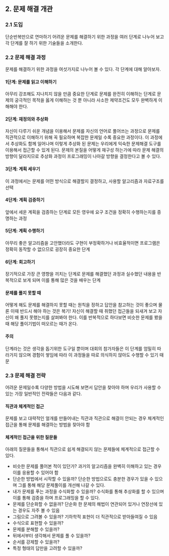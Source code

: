 ## 2. 문제 해결 개관

### 2.1 도입
단순반복만으로 연마하기 어려운 문제를 해결하기 위한 과정을 여러 단계로 나누어 보고 각 단계를 잘 하기 위한 기술들을 소개한다.
### 2.2 문제 해결 과정
 문제를 해결하기 위한 과정을 여섯가지로 나누어 볼 수 있다. 각 단계에 대해 알아보자.
#### 1단계: 문제를 읽고 이해하기
  아무리 강조해도 지나치지 않을 만큼 중요한 단계로 문제를 완전히 이해하는 단계로 문제의 궁극적인 목적을 옳게 이해하는 것 뿐 아니라 사소한 제약조건도 모두 완벽하게 이해해야 한다.
#### 2단계: 재정의와 추상화
  자신이 다루기 쉬운 개념을 이용해서 문제를 자신의 언어로 풀어쓰는 과정으로 문제를 직관적으로 이해하기 위해 꼭 필요하며 복잡한 문제일 수록 중요한 과정이다. 이 과정에서 추상화도 함께 일어나며 이렇게 추상화 된 문제는 우리에게 익숙한 문제해결 도구를 이용해서 접근할 수 있게 된다. 문제의 본질을 어떻게 재구성 하는가에 따라 문제 해결의 방향이 달라지므로 추상화 과정이 프로그래밍이 나아갈 방향을 결정한다고 볼 수 있다.
#### 3단계: 계획 세우기
  이 과정에서는 문제를 어떤 방식으로 해결할지 결정하고, 사용할 알고리즘과 자료구조를 선택
#### 4단계: 계획 검증하기
  앞에서 세운 계획을 검증하는 단계로 모든 영우에 요구 조건을 정확히 수행하는지를 증명하는 과정
#### 5단계: 계획 수행하기
  아무리 좋은 알고리즘을 고안했더라도 구현이 부정확하거나 비효율적이면 프로그램은 정확히 동작할 수 없으므로 굉장히 중요한 단계
#### 6단계: 회고하기
  장기적으로 가장 큰 영향을 끼치는 단계로 문제를 해결했던 과정과 실수했던 내용을 반복적으로 보게 되며 이를 통해 많은 것을 배우는 단계
#### 문제를 풀지 못할 때
  어떻게 해도 문제를 해결하지 못할 때는 원칙을 정하고 답안을 참고하는 것이 좋으며 물론 이때 반드시 해야 하는 것은 복기! 자신이 해결할 때 취했던 접근들을 되새겨 보고 자신이 왜 풀지 못했는지를 살펴봐야 한다. 이를 반복적으로 하다보면 비슷한 문제를 봤을 때 해당 풀이기법이 떠오르는 때가 온다.
#### 주의
  단계라는 것은 생각을 돕기위한 도구일 뿐이며 대회의 참가자들은 이 단계를 엄밀히 따라가지 않으며 경험이 쌓임에 따라 이 과정들을 따로 의식하지 않아도 수행할 수 있기 때문

### 2.3 문제 해결 전략
  어려운 문제일수록 다양한 방법을 시도해 보면서 답안을 찾아야 하며 우리가 사용할 수 있는 가장 일반적인 전략들은 다음과 같다.
#### 직관과 체계적인 접근
  문제를 보고 대략적인 얼개를 만들어내는 직관과 직관으로 해결이 안되는 경우 체계적인 접근을 통해 문제를 해결하는 방법을 찾아야 함
#### 체계적인 접근을 위한 질문들
  아래의 질문들을 통해서 직관으로 쉽게 해결되지 않는 문제들에 체계적으로 접근할 수 있다. 
  
  - 비슷한 문제를 풀어본 적이 있던가?
  과거의 알고리즘을 완벽히 이해하고 있는 경우 이를 응용할 수 있어야 함
  - 단순한 방법에서 시작할 수 있을까?
  단순한 방법으로도 충분한 경우가 있을 수 있으며 그를 통해 해당 문제풀이를 개선해 나갈 수 있다.
  - 내가 문제를 푸는 과정을 수식화할 수 있을까?
  수식화를 통해 추상화를 할 수 있으며 이를 통해 검증을 하며 프로그래밍을 할 수 있다.
  - 문제를 단순화할 수 없을까?
  단순화 한 문제의 해법이 연관되어 있거나 연장선에 있는 경우도 자주 볼 수 있음
  - 그림으로 그려볼 수 있을까?
  기하학적 표현이 더 직관적으로 받아들여질 수 있음
  - 수식으로 표현할 수 있을까?
  - 문제를 분해할 수 있을까?
  - 뒤에서부터 생각해서 문제를 풀 수 있을까?
  - 순서를 강제할 수 있을까?
  - 특정 형태의 답만을 고려할 수 있을까?